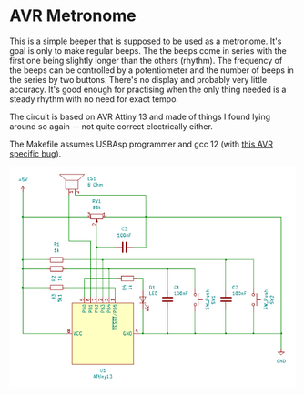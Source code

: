 # AVR Metronome

This is a simple beeper that is supposed to be used as a metronome. It's goal is only to make regular beeps.
The the beeps come in series with the first one being slightly longer than the others (rhythm). The frequency
of the beeps can be controlled by a potentiometer and the number of beeps in the series by two buttons. There's
no display and probably very little accuracy. It's good enough for practising when the only thing needed is a
steady rhythm with no need for exact tempo.

The circuit is based on AVR Attiny 13 and made of things I found lying around so again -- not quite correct
electrically either.

The Makefile assumes USBAsp programmer and gcc 12
(with [this AVR specific bug](https://gcc.gnu.org/bugzilla/show_bug.cgi?id=105523)).

![Schema](./schema.png)